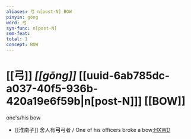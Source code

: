 ```yaml
---
aliases: 弓 n[post-N] BOW
pinyin: gōng
word: 弓
syn-func: n[post-N]
sem-feat: 
total: 1
concept: BOW 
---
```

# [[弓]] *[[gōng]]*  [[uuid-6ab785dc-a037-40f5-936b-420a19e6f59b|n[post-N]]] [[BOW]]
one's/his bow
 - [[淮南子]] 舍人有**弓**弓者 / One of his officers broke a bow;[HXWD](https://hxwd.org/textview.html?location=KR3j0010_tls_013-13a.33)